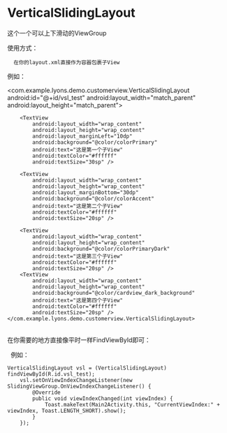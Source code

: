 # VerticalSlidingLayout
这个一个可以上下滑动的ViewGroup

使用方式：

      在你的layout.xml直接作为容器包裹子View

例如：

<com.example.lyons.demo.customerview.VerticalSlidingLayout
        android:id="@+id/vsl_test"
        android:layout_width="match_parent"
        android:layout_height="match_parent">

        <TextView
            android:layout_width="wrap_content"
            android:layout_height="wrap_content"
            android:layout_marginLeft="10dp"
            android:background="@color/colorPrimary"
            android:text="这是第一个子View"
            android:textColor="#ffffff"
            android:textSize="30sp" />

        <TextView
            android:layout_width="wrap_content"
            android:layout_height="wrap_content"
            android:layout_marginBottom="30dp"
            android:background="@color/colorAccent"
            android:text="这是第二个子View"
            android:textColor="#ffffff"
            android:textSize="20sp" />

        <TextView
            android:layout_width="wrap_content"
            android:layout_height="wrap_content"
            android:background="@color/colorPrimaryDark"
            android:text="这是第三个子View"
            android:textColor="#ffffff"
            android:textSize="20sp" />
        <TextView
            android:layout_width="wrap_content"
            android:layout_height="wrap_content"
            android:background="@color/cardview_dark_background"
            android:text="这是第四个子View"
            android:textColor="#ffffff"
            android:textSize="20sp" />
    </com.example.lyons.demo.customerview.VerticalSlidingLayout>
    
        
        在你需要的地方直接像平时一样FindViewById即可：
    
    例如：
    
    VerticalSlidingLayout vsl = (VerticalSlidingLayout) findViewById(R.id.vsl_test);
        vsl.setOnViewIndexChangeListener(new SlidingViewGroup.OnViewIndexChangeListener() {
            @Override
            public void viewIndexChanged(int viewIndex) {
                Toast.makeText(Main2Activity.this, "CurrentViewIndex:" + viewIndex, Toast.LENGTH_SHORT).show();
            }
        });
